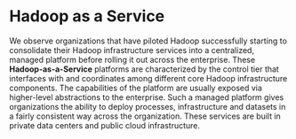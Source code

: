 # Hadoop as a Service

We observe organizations that have piloted Hadoop successfully starting to consolidate their Hadoop infrastructure services into a centralized, managed platform before rolling it out across the enterprise. These **Hadoop-as-a-Service** platforms are characterized by the control tier that interfaces with and coordinates among different core Hadoop infrastructure components. The capabilities of the platform are usually exposed via higher-level abstractions to the enterprise. Such a managed platform gives organizations the ability to deploy processes, infrastructure and datasets in a fairly consistent way across the organization. These services are built in private data centers and public cloud infrastructure.
